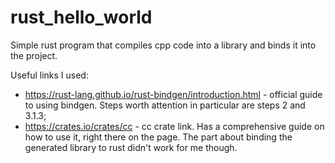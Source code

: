 # rust_hello_world
Simple rust program that compiles cpp code into a library and binds it into the project.

Useful links I used:
- https://rust-lang.github.io/rust-bindgen/introduction.html - official guide to using bindgen. Steps worth attention in particular are steps 2 and 3.1.3;
- https://crates.io/crates/cc - cc crate link. Has a comprehensive guide on how to use it, right there on the page. The part about binding the generated library to rust didn't work for me though.
